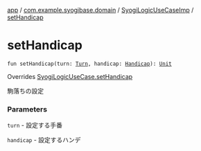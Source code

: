 [app](../../index.md) / [com.example.syogibase.domain](../index.md) / [SyogiLogicUseCaseImp](index.md) / [setHandicap](./set-handicap.md)

# setHandicap

`fun setHandicap(turn: `[`Turn`](../../com.example.syogibase.data.value/-turn/index.md)`, handicap: `[`Handicap`](../../com.example.syogibase.data.value/-handicap/index.md)`): `[`Unit`](https://kotlinlang.org/api/latest/jvm/stdlib/kotlin/-unit/index.html)

Overrides [SyogiLogicUseCase.setHandicap](../-syogi-logic-use-case/set-handicap.md)

駒落ちの設定

### Parameters

`turn` - 設定する手番

`handicap` - 設定するハンデ